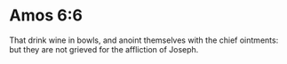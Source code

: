 # Amos 6:6

That drink wine in bowls, and anoint themselves with the chief ointments: but they are not grieved for the affliction of Joseph.